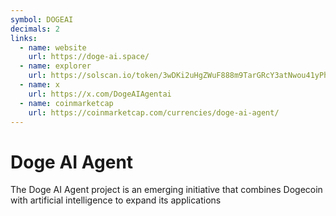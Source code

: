 ```yaml
---
symbol: DOGEAI
decimals: 2
links:
  - name: website
    url: https://doge-ai.space/
  - name: explorer
    url: https://solscan.io/token/3wDKi2uHgZWuF888m9TarGRcY3atNwou41yPhfMk5gCn
  - name: x
    url: https://x.com/DogeAIAgentai
  - name: coinmarketcap
    url: https://coinmarketcap.com/currencies/doge-ai-agent/
---
```


# Doge AI Agent

The Doge AI Agent project is an emerging initiative that combines Dogecoin with artificial intelligence to expand its applications
